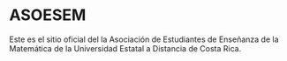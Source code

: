 # ASOESEM

Este es el sitio oficial del la Asociación de Estudiantes de Enseñanza de la Matemática de la Universidad Estatal a Distancia de Costa Rica.


